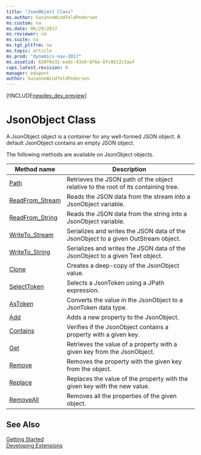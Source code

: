 ```yaml
---
title: "JsonObject Class"
ms.author: SusanneWindfeldPedersen
ms.custom: na
ms.date: 06/29/2017
ms.reviewer: na
ms.suite: na
ms.tgt_pltfrm: na
ms.topic: article
ms.prod: "dynamics-nav-2017"
ms.assetid: 620f0e32-eadc-43e9-8f6e-8fc0b12c3aaf
caps.latest.revision: 9
manager: edupont
author: SusanneWindfeldPedersen
---
```


[!INCLUDE[newdev_dev_preview](../includes/newdev_dev_preview.md)]

# JsonObject Class
A JsonObject object is a container for any well-formed JSON object. A default JsonObject contains an empty JSON object.

The following methods are available on JsonObject objects.

|Method name|Description|
|-----------|-----------|
|[Path](jsonobject-path-method.md)|Retrieves the JSON path of the object relative to the root of its containing tree.|
|[ReadFrom_Stream](jsonobject-readfrom-stream-method.md)|Reads the JSON data from the stream into a JsonObject variable.|
|[ReadFrom_String](jsonobject-readfrom-string-method.md)|Reads the JSON data from the string into a JsonObject variable.|
|[WriteTo_Stream](jsonobject-writeto-stream-method.md)|Serializes and writes the JSON data of the JsonObject to a given OutStream object.|
|[WriteTo_String](jsonobject-writeto-string-method.md)|Serializes and writes the JSON data of the JsonObject to a given Text object.|
|[Clone](jsontoken-clone-method.md)|Creates a deep-copy of the JsonObject value.|
|[SelectToken](jsontoken-selecttoken-method.md)|Selects a JsonToken using a JPath expression.|
|[AsToken](jsonobject-astoken-method.md)|Converts the value in the JsonObject to a JsonToken data type.|
|[Add](jsonobject-add-method.md)|Adds a new property to the JsonObject.|
|[Contains](jsonobject-contains-method.md)|Verifies if the JsonObject contains a property with a given key.|
|[Get](jsonobject-get-method.md)|Retrieves the value of a property with a given key from the JsonObject.|
|[Remove](jsonobject-remove-method.md)|Removes the property with the given key from the object.|
|[Replace](jsonobject-replace-method.md)|Replaces the value of the property with the given key with the new value.|
|[RemoveAll](jsonobject-removeall-method.md)|Removes all the properties of the given object.|

## See Also
[Getting Started](../devenv-get-started.md)  
[Developing Extensions](../devenv-dev-overview.md)
